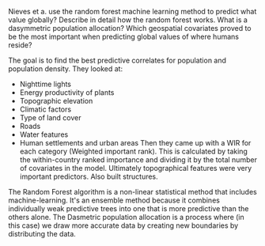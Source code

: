 Nieves et a. use the random forest machine learning method to predict what value globally? Describe in detail how the random forest works. What is a dasymmetric population allocation? Which geospatial covariates proved to be the most important when predicting global values of where humans reside?

The goal is to find the best predictive correlates for population and population density. They looked at:
- Nighttime lights
- Energy productivity of plants
- Topographic elevation
- Climatic factors
- Type of land cover
- Roads
- Water features
- Human settlements and urban areas
Then they came up with a WIR for each category (Weighted important rank). This is calculated by taking the within-country ranked importance and dividing it by the total number of covariates in the model. Ultimately topographical features were very important predictors. Also built structures. 

The Random Forest algorithm is a non-linear statistical method that includes machine-learning. It's an ensemble method because it combines individually weak predictive trees into one that is more predictive than the others alone. The Dasmetric population allocation is a process where (in this case) we draw more accurate data by creating new boundaries by distributing the data.
